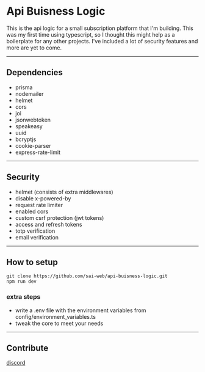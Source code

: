 # Api Buisness Logic

This is the api logic for a small subscription platform that I'm building. This was my first time using typescript, so I thought this might help as a boilerplate for any other projects. I've included a lot of security features and more are yet to come.

---

## Dependencies

- prisma
- nodemailer
- helmet
- cors
- joi
- jsonwebtoken
- speakeasy
- uuid
- bcryptjs
- cookie-parser
- express-rate-limit

---

## Security

- helmet (consists of extra middlewares)
- disable x-powered-by
- request rate limiter
- enabled cors
- custom csrf protection (jwt tokens)
- access and refresh tokens
- totp verification
- email verification

---

## How to setup

```
git clone https://github.com/sai-web/api-buisness-logic.git
npm run dev
```

### extra steps

- write a .env file with the environment variables from config/environment_variables.ts
- tweak the core to meet your needs

---

## Contribute

[discord](https://discord.gg/n9rVDZh)